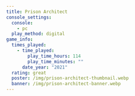 ```yaml
---
title: Prison Architect
console_settings:
  console:
    - pc
  play_method: digital
game_info:
  times_played:
    - time_played:
        play_time_hours: 114
        play_time_minutes: ""
      date_year: "2021"
  rating: great
  poster: /img/prison-architect-thumbnail.webp
  banner: /img/prison-architect-banner.webp
---
```

